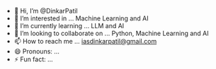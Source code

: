 - 👋 Hi, I’m @DinkarPatil
- 👀 I’m interested in ... Machine Learning and AI
- 🌱 I’m currently learning ... LLM and AI
- 💞️ I’m looking to collaborate on ... Python, Machine Learning and AI
- 📫 How to reach me ... iasdinkarpatil@gmail.com  
- 😄 Pronouns: ...
- ⚡ Fun fact: ...

<!---
DinkarPatil/DinkarPatil is a ✨ special ✨ repository because its `README.md` (this file) appears on your GitHub profile.
You can click the Preview link to take a look at your changes.
--->
